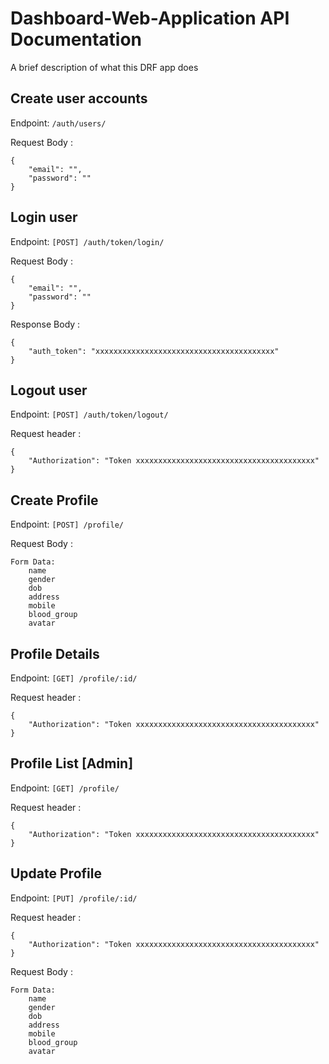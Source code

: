 
# Dashboard-Web-Application API Documentation

A brief description of what this DRF app does

## Create user accounts
Endpoint: `/auth/users/`

Request Body : 
```
{
    "email": "",
    "password": ""
}
```

## Login user
Endpoint: `[POST] /auth/token/login/`

Request Body : 
```
{
    "email": "",
    "password": ""
}
```
Response Body : 
```
{
    "auth_token": "xxxxxxxxxxxxxxxxxxxxxxxxxxxxxxxxxxxxxxxx"             
}
```

## Logout user
Endpoint: `[POST] /auth/token/logout/`

Request header : 
```
{
    "Authorization": "Token xxxxxxxxxxxxxxxxxxxxxxxxxxxxxxxxxxxxxxxx"
}
```


## Create Profile
Endpoint: `[POST] /profile/`

Request Body : 
```
Form Data:
    name
    gender
    dob
    address
    mobile
    blood_group
    avatar
```

## Profile Details
Endpoint: `[GET] /profile/:id/`

Request header : 
```
{
    "Authorization": "Token xxxxxxxxxxxxxxxxxxxxxxxxxxxxxxxxxxxxxxxx"
}
```

## Profile List [Admin]
Endpoint: `[GET] /profile/`

Request header : 
```
{
    "Authorization": "Token xxxxxxxxxxxxxxxxxxxxxxxxxxxxxxxxxxxxxxxx"
}
```

## Update Profile
Endpoint: `[PUT] /profile/:id/`

Request header : 
```
{
    "Authorization": "Token xxxxxxxxxxxxxxxxxxxxxxxxxxxxxxxxxxxxxxxx"
}
```
Request Body : 
```
Form Data:
    name
    gender
    dob
    address
    mobile
    blood_group
    avatar
```